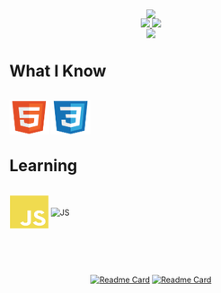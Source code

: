 <div align="center">
   <img align="center" src="https://capsule-render.vercel.app/api?type=transparent&fontColor=9745f5&height=150&text=Welcome%20to%20my%20profile!&fontSize=40">
</div>

<div align="center">
   <a href="https://github.com/PedroH1608">
   <img height="200em" src="https://github-readme-stats.vercel.app/api?username=PedroH1608&show_icons=true&title_color=9745f5&text_color=ffffff&bg_color=0d1117&icon_color=9745f5&hide_border=true&include_all_commits=true&count_private=true">
   <img height="200em" src="https://github-readme-stats.vercel.app/api/top-langs/?username=PedroH1608&layout=donut&langs_count=6&title_color=9745f5&text_color=ffffff&bg_color=0d1117&icon_color=9745f5e&hide_border=true">
</div>
<div align="center">
     <a href="https://www.linkedin.com/in/pedro-henrique-oliveira-braga-6ba4a9269/" target="_blank">
     <img src="https://img.shields.io/badge/-LinkedIn-%230077B5?style=for-the-badge&logo=linkedin&logoColor=white" target="_blank">
     </a>
</div>

# What I Know
<div><br>
  <img align="center" alt="HTML" height="60" width="70" src="https://raw.githubusercontent.com/devicons/devicon/master/icons/html5/html5-original.svg">
  <img align="center" alt="CSS" height="60" width="70" src="https://raw.githubusercontent.com/devicons/devicon/master/icons/css3/css3-original.svg">
</div>

# Learning
<div><br>
  <img align="center" alt="JS" height="60" width="70" src="https://raw.githubusercontent.com/devicons/devicon/master/icons/javascript/javascript-plain.svg">
  <img align="center" alt="JS" height="60" width="70" src="https://cdn.jsdelivr.net/gh/devicons/devicon/icons/react/react-original.svg">
</div>

<div align="center"><br><br><br><br>

[![Readme Card](https://github-readme-stats.vercel.app/api/pin/?username=PedroH1608&repo=The-Mandalorian&show_icons=true&title_color=9745f5&text_color=ffffff&bg_color=0d1117&icon_color=9745f5&hide_border=false)](https://github.com/PedroH1608/github-api)
[![Readme Card](https://github-readme-stats.vercel.app/api/pin/?username=PedroH1608&repo=SustenTyres&show_icons=true&title_color=9745f5&text_color=ffffff&bg_color=0d1117&icon_color=9745f5&hide_border=false)](https://github.com/PedroH1608/SustenTyres)

</div>

